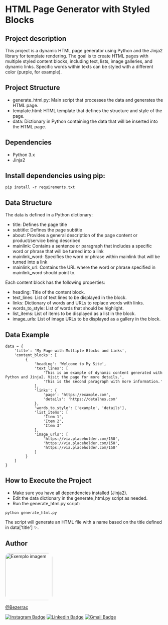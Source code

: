 # HTML Page Generator with Styled Blocks

## Project description

This project is a dynamic HTML page generator using Python and the Jinja2 library for template rendering. The goal is to create HTML pages with multiple styled content blocks, including text, lists, image galleries, and dynamic links. Specific words within texts can be styled with a different color (purple, for example).

## Project Structure

- generate_html.py: Main script that processes the data and generates the HTML page.
- template.html: HTML template that defines the structure and style of the page.
- data: Dictionary in Python containing the data that will be inserted into the HTML page.

## Dependencies

- Python 3.x
- Jinja2

## Install dependencies using pip:

```
pip install -r requirements.txt
```

## Data Structure

The data is defined in a Python dictionary:

- title: Defines the page title
- subtitle: Defines the page subtitle
- about: Provides a general description of the page content or product/service being described
- mainlink: Contains a sentence or paragraph that includes a specific word or phrase that will be turned into a link
- mainlink_word: Specifies the word or phrase within mainlink that will be turned into a link
- mainlink_url: Contains the URL where the word or phrase specified in mainlink_word should point to.

Each content block has the following properties:

- heading: Title of the content block.
- text_lines: List of text lines to be displayed in the block.
- links: Dictionary of words and URLs to replace words with links.
- words_to_style: List of words that should be highlight.
- list_items: List of items to be displayed as a list in the block.
- image_urls: List of image URLs to be displayed as a gallery in the block.

## Data Example

```
data = {
    'title': 'My Page with Multiple Blocks and Links',
    'content_blocks': [
         {
             'heading': 'Welcome to My Site',
             'text_lines': [
                 'This is an example of dynamic content generated with Python and Jinja2. Visit the page for more details.',
                 'This is the second paragraph with more information.'
             ],
             'links': {
                 'page': 'https://example.com',
                 'details': 'https://detalhes.com'
             },
             'words_to_style': ['example', 'details'],
             'list_items': [
                 'Item 1',
                 'Item 2',
                 'Item 3'
             ],
             'image_urls': [
                 'https://via.placeholder.com/150',
                 'https://via.placeholder.com/150',
                 'https://via.placeholder.com/150'
             ]
         }
    ]
}
```

## How to Execute the Project

- Make sure you have all dependencies installed (Jinja2).
- Edit the data dictionary in the generate_html.py script as needed.
- Run the generate_html.py script:

```
python generate_html.py
```

The script will generate an HTML file with a name based on the title defined in data['title'] ✨.

## Author

<img src="https://avatars.githubusercontent.com/u/41126326?v=4" width="150" style="border-radius:15px;" alt="Exemplo imagem">

[@Bezerrac](https://github.com/BezerraC)

[![Instagram Badge](https://img.shields.io/badge/-@cbezerra_-E1306C?style=flat-square&labelColor=E1306C&logo=instagram&logoColor=white&link=https://www.instagram.com/c.bezerra_/)](https://www.instagram.com/c.bezerra_/)
[![Linkedin Badge](https://img.shields.io/badge/-Carlos_Bezerra-blue?style=flat-square&logo=Linkedin&logoColor=white&link=https://www.linkedin.com/in/devcbezerra/)](https://www.linkedin.com/in/devcbezerra/)
[![Gmail Badge](https://img.shields.io/badge/-cbezerraneto@gmail.com-c14438?style=flat-square&logo=Gmail&logoColor=white&link=mailto:cbezerraneto@gmail.com)](mailto:cbezerraneto@gmail.com)
